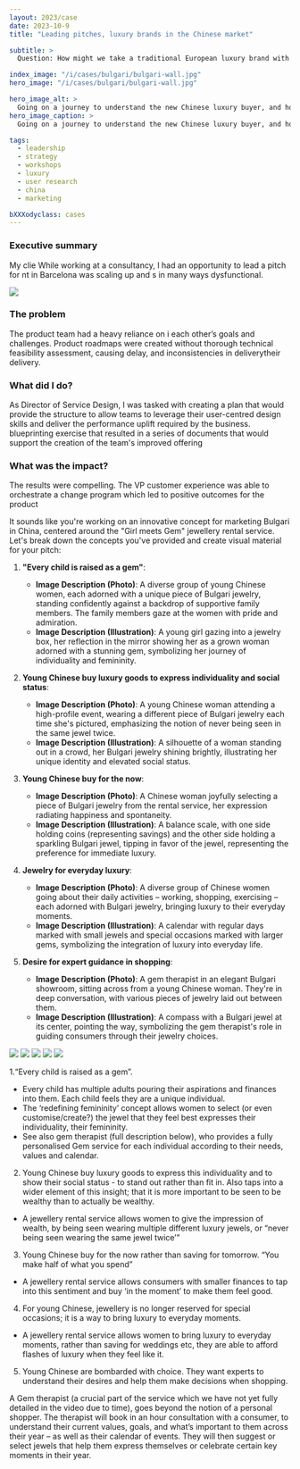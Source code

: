 ```yaml
---
layout: 2023/case
date: 2023-10-9
title: "Leading pitches, luxury brands in the Chinese market"

subtitle: >
  Question: How might we take a traditional European luxury brand with a decades-old narrative centred on the resonant imagery of Italy and the popular culture of decadent Mediterranean 1960s into a new market, leveraging the history, keeping the edge, but resonating with new buyers from a different cultural background?

index_image: "/i/cases/bulgari/bulgari-wall.jpg"
hero_image: "/i/cases/bulgari/bulgari-wall.jpg"

hero_image_alt: >
  Going on a journey to understand the new Chinese luxury buyer, and how legacy European brands can build relevance with them
hero_image_caption: >
  Going on a journey to understand the new Chinese luxury buyer, and how legacy European brands can build relevance with them.

tags: 
  - leadership
  - strategy
  - workshops
  - luxury
  - user research
  - china
  - marketing

bXXXodyclass: cases
---
```


### Executive summary 

My clie While working at a consultancy, I had an opportunity to lead a pitch for nt in Barcelona was scaling up and s in many ways dysfunctional.

![](/i/cases/jctf/prod-CPO-map.png)

### The problem 

The product team had a heavy reliance on i each other’s goals and challenges. Product roadmaps were created without thorough technical feasibility assessment, causing delay, and inconsistencies in deliverytheir delivery.

### What did I do?

As Director of Service Design, I was tasked with creating a plan that would provide the structure to allow teams to leverage their user-centred design skills and deliver the performance uplift required by the business.
blueprinting exercise that resulted in a series of documents that would support the creation of the team's improved offering

### What was the impact?

The results were compelling. The VP customer experience was able to orchestrate a change program which led to positive outcomes for the product 


It sounds like you're working on an innovative concept for marketing Bulgari in China, centered around the "Girl meets Gem" jewellery rental service. Let's break down the concepts you've provided and create visual material for your pitch:

1. **"Every child is raised as a gem"**:
   - **Image Description (Photo)**: A diverse group of young Chinese women, each adorned with a unique piece of Bulgari jewelry, standing confidently against a backdrop of supportive family members. The family members gaze at the women with pride and admiration.
   - **Image Description (Illustration)**: A young girl gazing into a jewelry box, her reflection in the mirror showing her as a grown woman adorned with a stunning gem, symbolizing her journey of individuality and femininity.

2. **Young Chinese buy luxury goods to express individuality and social status**:
   - **Image Description (Photo)**: A young Chinese woman attending a high-profile event, wearing a different piece of Bulgari jewelry each time she's pictured, emphasizing the notion of never being seen in the same jewel twice.
   - **Image Description (Illustration)**: A silhouette of a woman standing out in a crowd, her Bulgari jewelry shining brightly, illustrating her unique identity and elevated social status.

3. **Young Chinese buy for the now**:
   - **Image Description (Photo)**: A Chinese woman joyfully selecting a piece of Bulgari jewelry from the rental service, her expression radiating happiness and spontaneity.
   - **Image Description (Illustration)**: A balance scale, with one side holding coins (representing savings) and the other side holding a sparkling Bulgari jewel, tipping in favor of the jewel, representing the preference for immediate luxury.

4. **Jewelry for everyday luxury**:
   - **Image Description (Photo)**: A diverse group of Chinese women going about their daily activities – working, shopping, exercising – each adorned with Bulgari jewelry, bringing luxury to their everyday moments.
   - **Image Description (Illustration)**: A calendar with regular days marked with small jewels and special occasions marked with larger gems, symbolizing the integration of luxury into everyday life.

5. **Desire for expert guidance in shopping**:
   - **Image Description (Photo)**: A gem therapist in an elegant Bulgari showroom, sitting across from a young Chinese woman. They're in deep conversation, with various pieces of jewelry laid out between them.
   - **Image Description (Illustration)**: A compass with a Bulgari jewel at its center, pointing the way, symbolizing the gem therapist's role in guiding consumers through their jewelry choices.


![](/i/cases/bulgari/Daily-life-all_adorned.png)
![](/i/cases/bulgari/Gem-therapist.png)
![](/i/cases/bulgari/Lavish-event-spotlight-woman.png)
![](/i/cases/bulgari/Woman-pauses-in-front-of-store.png)
![](/i/cases/bulgari/Young-girl-looks.png)


1.“Every child is raised as a gem”. 
- Every child has multiple adults pouring their aspirations and finances into them. Each child feels they are a unique individual. 
- The ‘redefining femininity’ concept allows women to select (or even customise/create?) the jewel that they feel best expresses their individuality, their femininity. 
- See also gem therapist (full description below), who provides a fully personalised Gem service for each individual according to their needs, values and calendar.
2. Young Chinese buy luxury goods to express this individuality and to show their social status - to stand out rather than fit in.
Also taps into a wider element of this insight; that it is more important to be seen to be wealthy than to actually be wealthy. 
- A jewellery rental service allows women to give the impression of wealth, by being seen wearing multiple different luxury jewels, or “never being seen wearing the same jewel twice’” 
3. Young Chinese buy for the now rather than saving for tomorrow. “You make half of what you spend” 
- A jewellery rental service allows consumers with smaller finances to tap into this sentiment and buy ‘in the moment’ to make them feel good. 
4. For young Chinese, jewellery is no longer reserved for special occasions; it is a way to bring luxury to everyday moments. 
  - A jewellery rental service allows women to bring luxury to everyday moments, rather than saving for weddings etc, they are able to afford flashes of luxury when they feel like it. 
5. Young Chinese are bombarded with choice. They want experts to understand their desires and help them make decisions when shopping. 

A Gem therapist (a crucial part of the service which we have not yet fully detailed in the video due to time), goes beyond the notion of a personal shopper. The therapist will book in an hour consultation with a consumer, to understand their current values, goals, and what’s important to them across their year – as well as their calendar of events. They will then suggest or select jewels that help them express themselves or celebrate certain key moments in their year.



